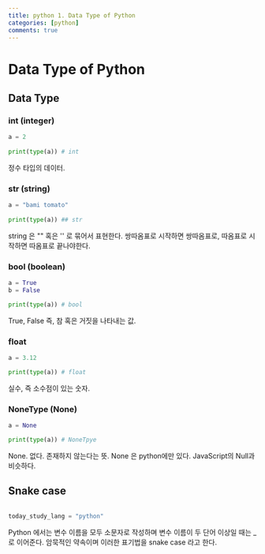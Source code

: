 ```yaml
---
title: python 1. Data Type of Python
categories: [python]
comments: true
---
```


# Data Type of Python

## Data Type

### int (integer)

```python
a = 2
 
print(type(a)) # int
```

정수 타입의 데이터.

### str (string)

```python
a = "bami tomato"
 
print(type(a)) ## str
```
string 은 "" 혹은 '' 로 묶어서 표현한다.
쌍따옴표로 시작하면 쌍따옴표로, 따옴표로 시작하면 따옴표로 끝나야한다.


### bool (boolean)

```python
a = True
b = False

print(type(a)) # bool
```
True, False 즉, 참 혹은 거짓을 나타내는 값.


### float

```python
a = 3.12

print(type(a)) # float
```
실수, 즉 소수점이 있는 숫자.

### NoneType (None) 

```python
a = None

print(type(a)) # NoneTpye
```

None. 없다. 존재하지 않는다는 뜻.
None 은 python에만 있다. JavaScript의 Null과 비슷하다.


## Snake case

```python

today_study_lang = "python"

```

Python 에서는 변수 이름을 모두 소문자로 작성하며
변수 이름이 두 단어 이상일 때는 _로 이어준다.
암묵적인 약속이며 이러한 표기법을 snake case 라고 한다.
